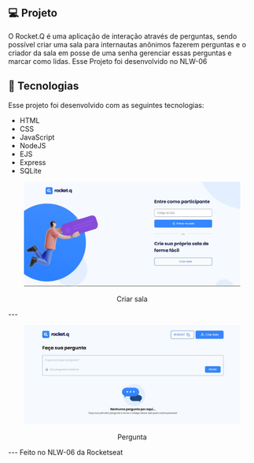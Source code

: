 ## 💻 Projeto

O Rocket.Q é uma aplicação de interação através de perguntas, sendo possível criar uma sala para internautas anônimos fazerem perguntas e o criador da sala em posse de uma senha gerenciar essas perguntas e marcar como lidas.
Esse Projeto foi desenvolvido no NLW-06

## 🚀 Tecnologias

Esse projeto foi desenvolvido com as seguintes tecnologias:

- HTML
- CSS
- JavaScript
- NodeJS
- EJS
- Express
- SQLite

<p align="center">
  <img alt="Rocket.Q" title="Rocket.Q" src="/doc/img/tela-inicial.JPG" width="440px" />
</p>
<p align="center">Criar sala</p>
---

<p align="center">
  <img alt="Rocket.Q" title="Rocket.Q" src="/doc/img/pergunta.JPG" width="440px" />
</p>
<p align="center">Pergunta</p>
---
Feito no NLW-06 da Rocketseat

